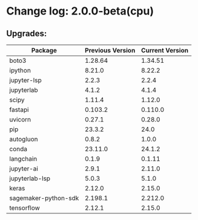 # Change log: 2.0.0-beta(cpu)

## Upgrades: 

Package | Previous Version | Current Version
---|---|---
boto3|1.28.64|1.34.51
ipython|8.21.0|8.22.2
jupyter-lsp|2.2.3|2.2.4
jupyterlab|4.1.2|4.1.4
scipy|1.11.4|1.12.0
fastapi|0.103.2|0.110.0
uvicorn|0.27.1|0.28.0
pip|23.3.2|24.0
autogluon|0.8.2|1.0.0
conda|23.11.0|24.1.2
langchain|0.1.9|0.1.11
jupyter-ai|2.9.1|2.11.0
jupyterlab-lsp|5.0.3|5.1.0
keras|2.12.0|2.15.0
sagemaker-python-sdk|2.198.1|2.212.0
tensorflow|2.12.1|2.15.0
